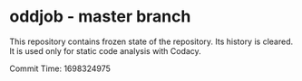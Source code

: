 # oddjob - master branch

This repository contains frozen state of the repository.
Its history is cleared. It is used only for static code
analysis with Codacy.

Commit Time: 1698324975